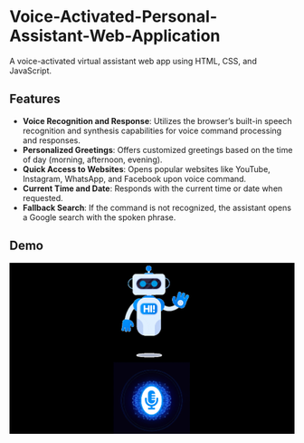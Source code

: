 # Voice-Activated-Personal-Assistant-Web-Application
A voice-activated virtual assistant web app using HTML, CSS, and JavaScript.
## Features

- **Voice Recognition and Response**: Utilizes the browser’s built-in speech recognition and synthesis capabilities for voice command processing and responses.
- **Personalized Greetings**: Offers customized greetings based on the time of day (morning, afternoon, evening).
- **Quick Access to Websites**: Opens popular websites like YouTube, Instagram, WhatsApp, and Facebook upon voice command.
- **Current Time and Date**: Responds with the current time or date when requested.
- **Fallback Search**: If the command is not recognized, the assistant opens a Google search with the spoken phrase.

## Demo

![Voice-Activated Assistant Screenshot](./Screenshot.png)
